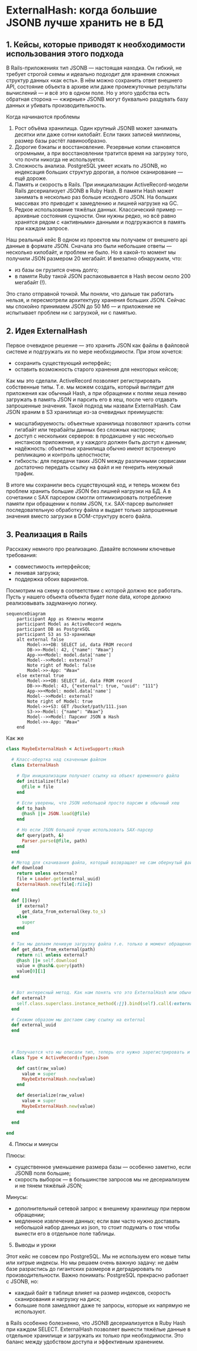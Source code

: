 # ExternalHash: когда большие JSONB лучше хранить не в БД

## 1. Кейсы, которые приводят к необходимости использования этого подхода

В Rails-приложениях тип JSONB — настоящая находка. Он гибкий, не требует строгой схемы и идеально подходит для хранения сложных структур данных «как есть». В нём можно сохранить ответ внешнего API, состояние объекта в архиве или даже промежуточные результаты вычислений — и всё это в одном поле.
Но у этого удобства есть обратная сторона — «жирные» JSONB могут буквально раздувать базу данных и убивать производительность.

Когда начинаются проблемы
1. Рост объёма хранилища.
Один крупный JSONB может занимать десятки или даже сотни килобайт. Если таких записей миллионы, размер базы растёт лавинообразно.
2. Дорогие бэкапы и восстановление.
Резервные копии становятся огромными, а при восстановлении тратится время на загрузку того, что почти никогда не используется.
3. Сложность анализа.
PostgreSQL умеет искать по JSONB, но индексация больших структур дорогая, а полное сканирование — ещё дороже.
4. Память и скорость в Rails.
При инициализации ActiveRecord-модели Rails десериализует JSONB в Ruby Hash.
В памяти Hash может занимать в несколько раз больше исходного JSON. На больших массивах это приводит к замедлению и лишней нагрузке на GC.
5. Редкое использование тяжёлых данных.
Классический пример — архивные состояния сущности. Они нужны редко, но всё равно хранятся рядом с «активными» данными и подгружаются в память при каждом запросе.

Наш реальный кейс
В одном из проектов мы получаем от внешнего api данные в формате JSON. Сначала это были небольшие ответы — несколько килобайт, и проблем не было. Но в какой-то момент мы получили JSON размером 20 мегабайт. И внезапно обнаружили, что:
- из базы он грузится очень долго;
- в памяти Ruby такой JSON распаковывается в Hash весом около 200 мегабайт (!).

Это стало отправной точкой. Мы поняли, что дальше так работать нельзя, и пересмотрели архитектуру хранения больших JSON. Сейчас мы спокойно принимаем JSON до 50 Мб — и приложение не испытывает проблем ни с загрузкой, ни с памятью.


## 2. Идея ExternalHash
Первое очевидное решение — это хранить JSON как файлы в файловой системе и подгружать их по мере необходимости. При этом хочется:
- сохранить существующий интерфейс;
- оставить возможность старого хранения для некоторых кейсов;

Как мы это сделали. ActiveRecord позволяет регистрировать собственные типы. Т.е. мы можем создать, который выглядит для приложения как обычный Hash, а при обращении к полям хеша лениво загружать в память JSON и парсить его в хеш, после чего отдавать запрошенные значения. Такой подход мы назвали ExternalHash.
Сам JSON храним в S3 хранилище из-за очевидных преимуществ:
- масштабируемость: объектные хранилища позволяют хранить сотни гигабайт или терабайты данных без сложных настроек;
- доступ с нескольких серверов: в продакшене у нас несколько инстансов приложения, и у каждого должен быть доступ к данным;
- надёжность: объектные хранилища обычно имеют встроенную репликацию и контроль целостности;
- гибкость: для передачи таких JSON между различными сервисами достаточно передать ссылку на файл и не генерить ненужный трафик.

В итоге мы сохранили весь существующий код, и теперь можем без проблем хранить большие JSON без лишней нагрузки на БД. А в сочетании с SAX парсером смогли оптимизировать потребление памяти при обращении к полям JSON, т.к. SAX-парсер выполняет последовательную обработку файла и выдает только запрошенные значения вместо загрузки в DOM-структуру всего файла.

## 3. Реализация в Rails
Расскажу немного про реализацию. Давайте вспомним ключевые требования:
- совместимость интерфейсов;
- ленивая загрузка;
- поддержка обоих вариантов.

Посмотрим на схему в соответствии с которой должно все работать. Пусть у нашего объекта объекта будет поле data, которе должно реализовывать задуманную логику.

```mermaid
sequenceDiagram
    participant App as Клиенты модели
    participant Model as ActiveRecord модель
    participant DB as PostgreSQL
    participant S3 as S3-хранилище
    alt external false
        Model->>+DB: SELECT id, data FROM record
        DB->>-Model: 42, {"name": "Иван"}
        App->>+Model: model.data['name'] 
        Model-->>Model: external?
        Note right of Model: false
        Model->>-App: "Иван"
    else external true
        Model->>+DB: SELECT id, data FROM record
        DB->>-Model: 43, {"external": true, "uuid": "111"}
        App->>+Model: model.data['name']
        Model-->>Model: external?
        Note right of Model: true
        Model->>+S3: GET /bucket/path/111.json
        S3->>-Model: {"name": "Иван"}
        Model-->>Model: Парсинг JSON в Hash
        Model->>-App: "Иван"
    end
```

Как же 

```ruby
class MaybeExternalHash < ActiveSupport::Hash
  
  # Класс-обертка над скаченным файлом
  class ExternalHash

    # При инициализации получает ссылку на объект временного файла
    def initialize(file)
      @file = file
    end

    # Если уверены, что JSON небольшой просто парсим в обычный хеш
    def to_hash
      @hash ||= JSON.load(@file)
    end

    # Но если JSON большой лучше использовать SAX-парсер
    def query(path, &)
      Parser.parse(@file, path)
    end
  end

  # Метод для скачивания файла, который возвращает не сам обернутый файл
  def download
    return unless external?
    file = Loader.get(external_uuid)
    ExternalHash.new(file[:file])
  end

  def [](key)
    if external?
      get_data_from_external(key.to_s)
    else
      super
    end
  end

  # Так мы делаем ленивую загрузку файла т.е. только в момент обращения к данным и сразу его кешируем, чтобы не загружать файл при каждом обращении
  def get_data_from_external(path)
    return nil unless external?
    @hash ||= self.download
    value = @hash&.query(path)
    value[0][1]
  end


  # Вот интересный метод. Как нам понять что это ExternalHash или обычный. Ранее я говорил, что для описания ExternalHash нам потребуется ссылка на файл и признак того, что это external, но как обратиться к этим значениям если с учетом идеи сохранения интерфейса когда мы попытаемся обратиться к какому-нибудь ключу атрибута типа MaybeExternalHash мы должны предоставить доступ к ключу во внешнем JSON файле, а не к ключу в JSON лежащем в БД и хранящем само значение ссылки на файл или признака external. Для этого нам нужно получить доступ к JSON лежащему в БД, т.е. хакнуть свой же механизм сохранения интерфейса. Для этого мы не к своему переопредленному методу, а к методу родительского класса, но поскольку этот метод не статический, нужно чтобы метод выполнялся в контексте текущего объекта для этого делаем bind(self). И таким образом мы можем достучаться до JSON, который лежит в БД и в котором есть описание ExternalHash.
  def external?
    self.class.superclass.instance_method(:[]).bind(self).call(:external)
  end

  # Схожим образом мы достаем саму ссылку на external
  def external_uuid
  end

  
  
  # Получается что мы описали тип, теперь его нужно зарегистрировать и присвоить атрибуту модели. Но для этого требуется описать способ его сериализации и десериализации. 
  class Type < ActiveRecord::Type::Json

    def cast(raw_value)
      value = super
      MaybeExternalHash.new(value)
    end

    def deserialize(raw_value)
      value = super
      MaybeExternalHash.new(value)
    end

  end

end
```

4. Плюсы и минусы

Плюсы:
- существенное уменьшение размера базы — особенно заметно, если JSONB поля большие;
- скорость выборок — в большинстве запросов мы не десериализуем и не тянем тяжёлый JSON;

Минусы:
- дополнительный сетевой запрос к внешнему хранилищу при первом обращении;
- медленное извлечение данных; если вам часто нужно доставать небольшой набор данных из json, то стоит подумать о том чтобы вынести его в отдельное поле таблицы.

5. Выводы и уроки

Этот кейс не совсем про PostgreSQL. Мы не используем его новые типы или хитрые индексы. Но мы решаем очень важную задачу: не даём базе разрастись до гигантских размеров и деградировать по производительности.
Важно понимать: PostgreSQL прекрасно работает с JSONB, но:
- каждый байт в таблице влияет на размер индексов, скорость сканирования и нагрузку на диск;
- большие поля замедляют даже те запросы, которые их напрямую не используют.

в Rails особенно болезненно, что JSONB десериализуется в Ruby Hash при каждом SELECT. ExternalHash позволяет вынести тяжёлые данные в отдельное хранилище и загружать их только при необходимости. Это баланс между удобством доступа и эффективным хранением.